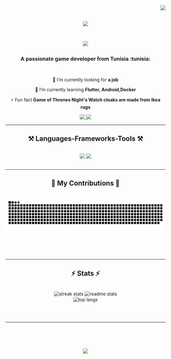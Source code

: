 

<img align="right" src="https://visitor-badge.laobi.icu/badge?page_id=chihebnj.chihebnj&left_color=red&right_color=green" />

<h1 align="center">
    <p align="center" ><img  src = "https://github.com/7oSkaaa/7oSkaaa/blob/main/Images/about_me.gif?raw=true" width = 120px></p>
    <img src="https://readme-typing-svg.herokuapp.com/?font=Righteous&size=35&center=true&vCenter=true&width=500&height=70&duration=4000&lines=Hi+There!+👋;+I'm+Chiheb+Najei!;" />
</h1>
<h3 align="center">A passionate game developer from Tunisia :tunisia:</h3>

<br/>

<div align="center">
 
 🔭 I’m currently looking for **a job**
 
 🌱 I’m currently learning **Flutter, Android,Docker**

⚡ Fun fact **Game of Thrones Night's Watch cloaks are made from Ikea rugs**

 </div>
 
<div align="center"> 
  <a href="mailto:njchiheb07@gmail.com">
    <img src="https://img.shields.io/badge/Gmail-333333?style=for-the-badge&logo=gmail&logoColor=red" />
  </a>
  
  <a href="https://www.linkedin.com/in/chiheb-najei-3870881b9/" target="_blank">
    <img src="https://img.shields.io/badge/LinkedIn-0077B5?style=for-the-badge&logo=linkedin&logoColor=white" target="_blank" />
  </a>
  <!--
  <a href="https://salesp07.github.io" target="_blank">
     <img src="https://img.shields.io/badge/Portfolio-FF5722?style=for-the-badge&logo=todoist&logoColor=white" target="_blank" /> <!-- sqlite, safari, google-chrome are other good icon options -->
  </a>
</div>
 <hr/>
 
<h2 align="center">⚒️ Languages-Frameworks-Tools ⚒️</h2>
<br/>
<div align="center">
    <img src="https://skillicons.dev/icons?i=unity,cs,c,github,dotnet,git,r,gitlab,azure,html,css,vscode" />
    <img src="https://skillicons.dev/icons?i=dart,java,javascript,firebase,postman,spring,mongodb,mysql" /><br>
</div>

<br/>
<hr/>

<div align="center">
  <h2>🐍 My Contributions 🐍</h2>
  <br>
  <img alt="snake eating my contributions" src="https://raw.githubusercontent.com/chihebnj/chihebnj/output/github-contribution-grid-snake.svg" />
  
  <br/><br/><br/>
</div>

<hr/>

<h2 align="center">⚡ Stats ⚡</h2>
<br>
<div align=center>
  <img width=390 src="https://streak-stats.demolab.com/?user=chihebnj&count_private=true&theme=react&border_radius=10" alt="streak stats"/>
  <img width=390 src="https://github-readme-stats.vercel.app/api?username=chihebnj&count_private=true&show_icons=true&theme=react&rank_icon=github&border_radius=10" alt="readme stats" />
  <br/>
 <img width=325 align="center" src="https://github-readme-stats.vercel.app/api/top-langs/?username=chihebnj&hide=HTML&langs_count=8&layout=compact&theme=react&border_radius=10&size_weight=0.5&count_weight=0.5&exclude_repo=github-readme-stats" alt="top langs" />
</div>

<br/><br/>
<hr/>

<br/>
<h1 align="center">
    <img src="https://readme-typing-svg.demolab.com?font=Abril+Fatface&pause=1000&color=920000&random=false&size=40&center=true&vCenter=true&width=500&height=70&lines=%E3%81%A4+%E3%81%A5%E3%81%8F.+.+.&lines=つ づく. . .;" />
</h1>
<!---<div align="center">
<a href='https://ko-fi.com/V7V4RAK9C' target='_blank'><img height='64' style='border:0px;height:64px;' src='https://storage.ko-fi.com/cdn/kofi1.png?v=3' border='0' alt='Buy Me a Coffee at ko-fi.com' /></a>
</div>-->

<br/>
